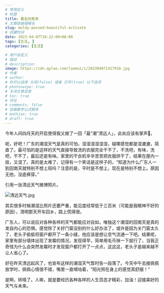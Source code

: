 ```yaml
---
# 常用定义
# 标题
title: 霉去则美来
# 文章链接缩略名
slug: moldy-passed-beautiful-activate
# 创建时间
date: 2023-04-07T16:22:09+08:00
tags: [生活, ]
categories: [生活]

# 用户自定义
# 描述
# description: 
image: https://cdn.qylao.com/laomai/i/202304071417918.jpg
# 作者
# author: 
# 你可以选择 关闭(false) 或者 打开(true) 以下选项
# photoswipe: true
# 关闭文章目录
# toc: true
# 评论
# comments: false
# 加载数学公式脚本
# mathjax: true
# draft: true
---
```


今年人间四月天的开启使得我又做了一回「最“潮”清远人」，此处应该有掌声👏。

呃，好吧！广东的潮湿天气是真的可怕，湿湿湿湿湿湿，碰哪感觉都是湿漉漉，简直了。最可怕的是这样的天气直接导致洗的衣服完全干不了，不洗吧，有味，洗吧，干不了，最后还是有味。家里的干衣机辛辛苦苦把衣服烘干了，结果在屋内一挂，又湿了。真的是太难了，记得有一个笑话是这样子的，“知道为什么广东人一到回南天就特别不想上班吗？注意的是，平时是不想上，现在是特别不想上。原因无他，没底裤穿。”

引用一张清远天气微博照片。

![清远天气.jpg](https://cdn.qylao.com/laomai/i/202304071417918.jpg)

其实很多时候潮湿比照片还要严重，能见度经常低于三百米（可能是我眼神不好的原因），清明那天开车回乡，路上慌得很。

广东人，可以说应对各种各样的天气都能应对自如，唯独这个潮湿的回南天是真的发自内心的恐惧。感觉除了关好门窗没别的什么好办法了，或许是因为关门窗太久了，老头子偷偷将窗户都开了一条小缝，他应该是想让空气流通一下吧。结果呢，家里有部分墙体出现了发霉的情况，发现得早，简单用毛币抹一下就行了，当我正奇怪为什么会突然发霉时才发现窗户都打开了一点点，这这这，老头子是越来越不让人省心了。

好在昨天清远起风了，也宣布这样的潮湿天气暂时告一段落了。今天中午去接佩佩放学时，佩佩心情很不错，嘴里一直嘀咕着，“阳光照在身上的感觉真舒服！”

是啊，转晴了。人嘛，就是要经历各种各样的人生百态才精彩，加油！迎接美好的天气与未来。